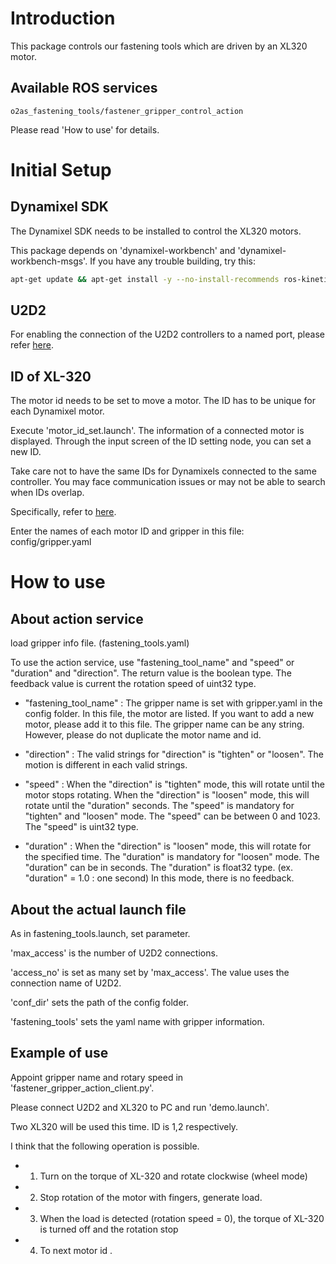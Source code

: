 # Introduction
This package controls our fastening tools which are driven by an XL320 motor. 

## Available ROS services

```
o2as_fastening_tools/fastener_gripper_control_action
```

Please read 'How to use' for details. 

# Initial Setup
## Dynamixel SDK

The Dynamixel SDK needs to be installed to control the XL320 motors.

This package depends on 'dynamixel-workbench' and 'dynamixel-workbench-msgs'. If you have any trouble building, try this:
```bash
apt-get update && apt-get install -y --no-install-recommends ros-kinetic-dynamixel-sdk
```

## U2D2

For enabling the connection of the U2D2 controllers to a named port, please refer [here](https://gitlab.com/o2as/ur-o2as/blob/develop/udev_rules.md).

## ID of XL-320

The motor id needs to be set to move a motor. The ID has to be unique for each Dynamixel motor.

Execute 'motor_id_set.launch'.
The information of a connected motor is displayed.
Through the input screen of the ID setting node, you can set a new ID.

Take care not to have the same IDs for Dynamixels connected to the same controller. You may face communication issues or may not be able to search when IDs overlap.

Specifically, refer to [here](http://support.robotis.com/en/product/actuator/dynamixel_x/xl_series/xl-320.htm#Actuator_Address_03).

Enter the names of each motor ID and gripper in this file: config/gripper.yaml

# How to use
## About action service

load gripper info file. (fastening_tools.yaml)

To use the action service, use "fastening_tool_name" and "speed" or "duration" and "direction".
The return value is the boolean type.
The feedback value is current the rotation speed of uint32 type.

- "fastening_tool_name" : 
The gripper name is set with gripper.yaml in the config folder.
In this file, the motor are listed.
If you want to add a new motor, please add it to this file.
The gripper name can be any string.
However, please do not duplicate the motor name and id.

- "direction" : 
The valid strings for "direction" is "tighten" or "loosen".
The motion is different in each valid strings.

- "speed" : 
When the "direction" is "tighten" mode, this will rotate until the motor stops rotating.
When the "direction" is "loosen" mode, this will rotate until the "duration" seconds.
The "speed" is mandatory for "tighten" and "loosen" mode.
The "speed" can be between 0 and 1023.
The "speed" is uint32 type.

- "duration" : 
When the "direction" is "loosen" mode, this will rotate for the specified time.
The "duration" is mandatory for "loosen" mode.
The "duration" can be in seconds.
The "duration" is float32 type. (ex. "duration" = 1.0 : one second) 
In this mode, there is no feedback.

## About the actual launch file

As in fastening_tools.launch, set parameter.

'max_access' is the number of U2D2 connections.

'access_no' is set as many set by 'max_access'. 
The value uses the connection name of U2D2.

'conf_dir' sets the path of the config folder.

'fastening_tools' sets the yaml name with gripper information.


## Example of use 

Appoint gripper name and rotary speed in 'fastener_gripper_action_client.py'.

Please connect U2D2 and XL320 to PC and run 'demo.launch'.

Two XL320 will be used this time.
ID is 1,2 respectively.

I think that the following operation is possible.

- 1. Turn on the torque of XL-320 and rotate clockwise (wheel mode)
- 2. Stop rotation of the motor with fingers, generate load.
- 3. When the load is detected (rotation speed = 0), the torque of XL-320 is turned off and the rotation stop
- 4. To next motor id .


